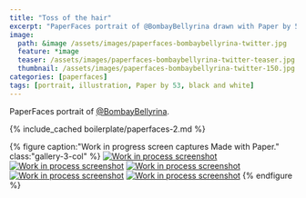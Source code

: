 ```yaml
---
title: "Toss of the hair"
excerpt: "PaperFaces portrait of @BombayBellyrina drawn with Paper by 53 on an iPad."
image: 
  path: &image /assets/images/paperfaces-bombaybellyrina-twitter.jpg 
  feature: *image
  teaser: /assets/images/paperfaces-bombaybellyrina-twitter-teaser.jpg
  thumbnail: /assets/images/paperfaces-bombaybellyrina-twitter-150.jpg
categories: [paperfaces]
tags: [portrait, illustration, Paper by 53, black and white]
---
```


PaperFaces portrait of [@BombayBellyrina](https://twitter.com/BombayBellyrina).

{% include_cached boilerplate/paperfaces-2.md %}

{% figure caption:"Work in progress screen captures Made with Paper." class:"gallery-3-col" %}
[![Work in process screenshot](/assets/images/paperfaces-bombaybellyrina-process-1-600.jpg)](/assets/images/paperfaces-bombaybellyrina-process-1-lg.jpg) [![Work in process screenshot](/assets/images/paperfaces-bombaybellyrina-process-2-600.jpg)](/assets/images/paperfaces-bombaybellyrina-process-2-lg.jpg) [![Work in process screenshot](/assets/images/paperfaces-bombaybellyrina-process-3-600.jpg)](/assets/images/paperfaces-bombaybellyrina-process-3-lg.jpg) [![Work in process screenshot](/assets/images/paperfaces-bombaybellyrina-process-4-600.jpg)](/assets/images/paperfaces-bombaybellyrina-process-4-lg.jpg) [![Work in process screenshot](/assets/images/paperfaces-bombaybellyrina-process-5-600.jpg)](/assets/images/paperfaces-bombaybellyrina-process-5-lg.jpg)
{% endfigure %}
